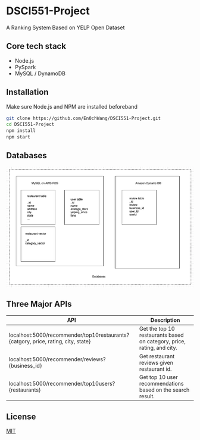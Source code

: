 # DSCI551-Project
A Ranking System Based on YELP Open Dataset


## Core tech stack
- Node.js
- PySpark
- MySQL / DynamoDB


## Installation
Make sure Node.js and NPM are installed beforeband
```bash
git clone https://github.com/En0chWang/DSCI551-Project.git
cd DSCI551-Project
npm install
npm start
```

## Databases
![alt text](./img/database.png)


## Three Major APIs
| API                                                                         | Description                                                            |
|-----------------------------------------------------------------------------|------------------------------------------------------------------------|
| localhost:5000/recommender/top10restaurants?{catgory, price, rating, city, state} | Get the top 10 restaurants based on category, price, rating, and city. |
| localhost:5000/recommender/reviews?{business_id}                            | Get restaurant reviews given restaurant id.                            |
| localhost:5000/recommender/top10users?{restaurants}                         | Get top 10 user recommendations based on the search result.            |

## License
[MIT](https://choosealicense.com/licenses/mit/)